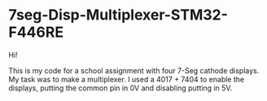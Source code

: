 # 7seg-Disp-Multiplexer-STM32-F446RE

Hi!

This is my code for a school assignment with four 7-Seg cathode displays. My task was to make a multiplexer. I used a 4017 + 7404 to enable the displays, putting the common pin in 0V and disabling putting in 5V.
